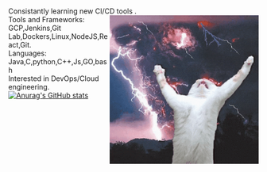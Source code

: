 \
Consistantly learning new CI/CD tools . <img align="right" src="https://github.com/rahulk789/rahulk789/blob/main/cat-kitty.gif" height="300" width="300"/>\
Tools and Frameworks: GCP,Jenkins,Git Lab,Dockers,Linux,NodeJS,React,Git. \
Languages: Java,C,python,C++,Js,GO,bash\
Interested in DevOps/Cloud engineering. \
[![Anurag's GitHub stats](https://github-readme-stats.vercel.app/api?username=rahulk789&show_icons=true&theme=gotham)](https://github.com/anuraghazra/github-readme-stats)

